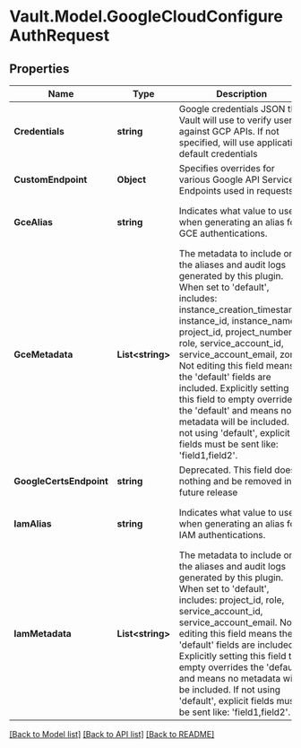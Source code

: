 # Vault.Model.GoogleCloudConfigureAuthRequest

## Properties

Name | Type | Description | Notes
------------ | ------------- | ------------- | -------------
**Credentials** | **string** | Google credentials JSON that Vault will use to verify users against GCP APIs. If not specified, will use application default credentials | [optional] 
**CustomEndpoint** | **Object** | Specifies overrides for various Google API Service Endpoints used in requests. | [optional] 
**GceAlias** | **string** | Indicates what value to use when generating an alias for GCE authentications. | [optional] [default to "role_id"]
**GceMetadata** | **List&lt;string&gt;** | The metadata to include on the aliases and audit logs generated by this plugin. When set to &#x27;default&#x27;, includes: instance_creation_timestamp, instance_id, instance_name, project_id, project_number, role, service_account_id, service_account_email, zone. Not editing this field means the &#x27;default&#x27; fields are included. Explicitly setting this field to empty overrides the &#x27;default&#x27; and means no metadata will be included. If not using &#x27;default&#x27;, explicit fields must be sent like: &#x27;field1,field2&#x27;. | [optional] 
**GoogleCertsEndpoint** | **string** | Deprecated. This field does nothing and be removed in a future release | [optional] 
**IamAlias** | **string** | Indicates what value to use when generating an alias for IAM authentications. | [optional] [default to "role_id"]
**IamMetadata** | **List&lt;string&gt;** | The metadata to include on the aliases and audit logs generated by this plugin. When set to &#x27;default&#x27;, includes: project_id, role, service_account_id, service_account_email. Not editing this field means the &#x27;default&#x27; fields are included. Explicitly setting this field to empty overrides the &#x27;default&#x27; and means no metadata will be included. If not using &#x27;default&#x27;, explicit fields must be sent like: &#x27;field1,field2&#x27;. | [optional] 

[[Back to Model list]](../README.md#documentation-for-models) [[Back to API list]](../README.md#documentation-for-api-endpoints) [[Back to README]](../README.md)

